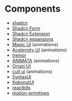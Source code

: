 # Components

- [shadcn](https://ui.shadcn.com/)
- [Shadcn Form](https://www.shadcn-form.com/)
- [Shadcn Extension](https://shadcn-extension.vercel.app/)
- [Shadcn expansions](https://shadcnui-expansions.typeart.cc/)
- [Magic UI](https://magicui.design/) (animations)
- [Aceternity UI](https://ui.aceternity.com/) (animations)
- [tremor](https://tremor.so/)
- [ANIMATA](https://animata.design/) (animations)
- [Origin UI](https://originui.com/)
- [cult ui](https://www.cult-ui.com/) (animations)
- [SyntaxUI](https://syntaxui.com/)
- [KokonutUI](https://kokonutui.com/)
- [reactbits](https://www.reactbits.dev/)
- [motion-primitives](https://motion-primitives.com/)
